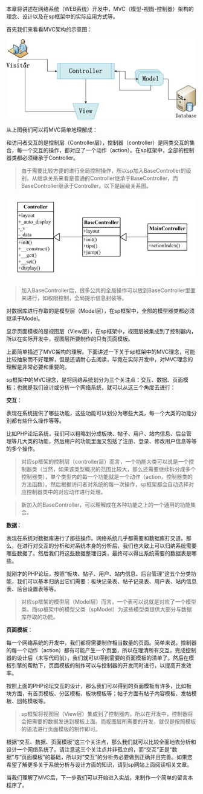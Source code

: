 本章将讲述在网络系统（WEB系统）开发中，MVC（模型-视图-控制器）架构的理念、设计以及在sp框架中的实际应用方式等。

首先我们来看看MVC架构的示意图：

![MVC示意图](images/5.jpg)

从上图我们可以将MVC简单地理解成：

和访问者交互的是控制层（Controller层），控制器（controller）是同类交互的集合，每一个交互的操作，都对应了一个动作（action）。在sp框架中，全部的控制器类都必须继承于Controller。

> 由于需要比较方便的进行全局控制操作，所以sp加入BaseController的级别，从继承关系来看是普通的Controller继承于BaseController，而BaseController继承于Controller。以下是层级关系图。

![控制器层级关系图](images/6.jpg)

> 加入BaseController后，很多公共的全局操作可以放到BaseController里面来进行，如权限控制，全局提示信息封装等。

对数据库进行存取的是模型层（Model层），在sp框架中，全部的模型器类都必须继承于Model。

显示页面模板的是视图层（View层），在sp框架中，视图层被集成到了控制器内，所以在实际开发中，视图层所要制作的只有页面模板。

上面简单描述了MVC架构的理解。下面讲述一下关于sp框架中的MVC理念，可能比较抽象而不好理解，但是还请耐心去阅读，毕竟在实际开发中，对MVC理念的理解是非常必要和重要的。

sp框架中的MVC理念，是将网络系统划分为三个关注点：交互、数据、页面模板；也就是我们设计或分析一个网络系统，就可以从这三个角度去进行：

**交互**：

表现在系统提供了哪些功能，这些功能可以划分为哪些大类，每一个大类的功能分别都有些什么操作等等。

比如PHP论坛系统，我们可以粗略划分成板块、帖子、用户、站内信息、后台管理等几大类的功能，然后用户的功能里面又包括了注册、登录、修改用户信息等等的多个操作。

> 对应sp框架的控制层（controller层）而言，一个功能大类可以说是一个控制器类（当然，如果该类型概况的范围比较大，那么还需要继续拆分成多个控制器类），单个类型内的每一个功能就是一个动作（action，控制器类的方法函数）。然后根据访问者对系统的每一次操作，sp框架都会自动选择对应控制器类中的对应动作进行处理。

> 新加入的BaseController，可以理解成在各种功能之上的一个通用的功能集合。

**数据**：

表现在系统对数据库进行了那些操作。网络系统几乎都需要和数据库打交道。那么，在进行对交互的分析和对系统本身的分析后，我们也大致上可以归纳系统需要哪些数据了。然后我们将这些数据整理归类，最终可以得出系统需要的数据表是哪些。

就刚才的PHP论坛，按照“板块、帖子、用户、站内信息、后台管理”这五个分类功能，我们可以基本归纳出它们需要：板块记录表、帖子记录表、用户表、站内信息表、后台设置表等等。

> 对应sp框架的模型层（Model层）而言，一个表可以说就是对应了一个模型类。而sp框架中的模型父类（spModel）为这些模型类提供大部分与数据库存取的功能。

**页面模板**：

每一个网络系统的开发中，我们都将需要制作相当数量的页面。简单来说，控制器的每一个动作（action）都有可能产生一个页面，所以在理清所有交互，完成控制器的设计后（未写代码前），我们就可以得到需要的页面模板的清单了。然后在模板引擎的帮助下，页面模板的制作可以与控制器的开发同时进行，以提高开发效率。

按照上面的PHP论坛交互的设计，那么我们可以得到的页面模板有许多，比如板块方面，有首页模板、分区模板、板块模板等；帖子方面有帖子内容模板、发帖模板、回帖模板等。

>sp框架将视图层（View层）集成到了控制器内，所以在开发中，控制器将会把需要的数据发送到模板上面。而视图层所需要的开发，就仅是按照模板的语法进行页面模板的制作即可。

根据“交互、数据、页面模板”这三个关注点，那么我们就可以比较全面地去分析和设计一个网络系统了。请注意这三个关注点并非孤立的，而“交互”正是“数据”与“页面模板”的基础，所以对“交互”的分析务必要做到正确并且完善。如果您希望了解更多关于系统分析与设计方面的知识，请到sp网站上面阅读相关文章。

当我们理解了MVC后，下一步我们可以开始进入实战，来制作一个简单的留言本程序了。 